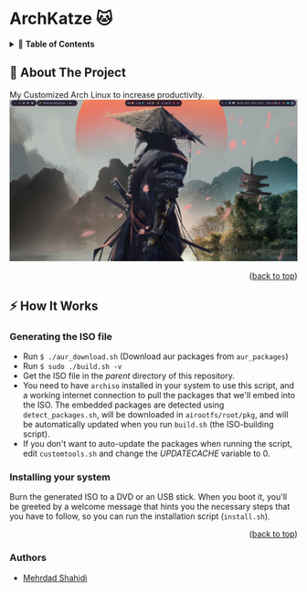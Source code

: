 <div id="top"></div>

# ArchKatze 🐱

<!-- TABLE OF CONTENTS -->
<details>
  <summary>📗 <b>Table of Contents</b></summary>
  <ol>
    <li>
      <a href="#-about-the-project"> About The Project</a>
    </li>
    <li><a href="#-how-it-works">How it Works</a></li>
    <li><a href="#-authors">Authors</a></li>
  </ol>
</details>



<!-- ABOUT THE PROJECT -->
## 🔰 About The Project
My Customized Arch Linux to increase productivity. 
![Screenshot](ss.png)

<p align="right">(<a href="#top">back to top</a>)</p>

## ⚡ How It Works

### Generating the ISO file
- Run `$ ./aur_download.sh` (Download aur packages from `aur_packages`)
- Run `$ sudo ./build.sh -v`
- Get the ISO file in the *parent* directory of this repository.
- You need to have `archiso` installed in your system to use this script, and a working internet connection to pull the packages that we'll embed into the ISO. The embedded packages are detected using `detect_packages.sh`, will be downloaded in `airootfs/root/pkg`, and will be automatically updated when
you run `build.sh` (the ISO-building script).
- If you don't want to auto-update the packages when running the script,
edit `customtools.sh` and change the *UPDATECACHE* variable to 0.

### Installing your system

Burn the generated ISO to a DVD or an USB stick.
When you boot it, you'll be greeted by a welcome message that hints you the
necessary steps that you have to follow, so you can run the installation
script (`install.sh`).

<p align="right">(<a href="#top">back to top</a>)</p>

### Authors
- [Mehrdad Shahidi](https://github.com/CyberKatze)






